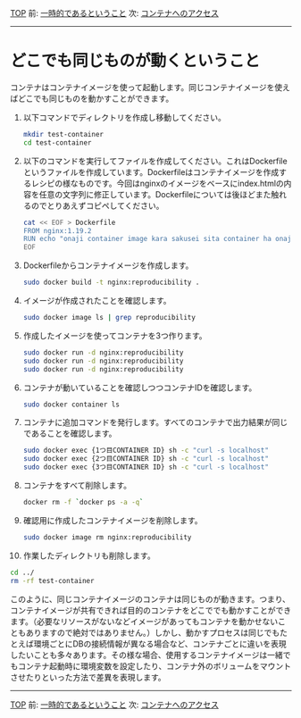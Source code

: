 [TOP](../README.md) 
前: [一時的であるということ](./container-feature-ephemeral.md)
次: [コンテナへのアクセス](./container-access.md)

---

# どこでも同じものが動くということ

コンテナはコンテナイメージを使って起動します。同じコンテナイメージを使えばどこでも同じものを動かすことができます。

1. 以下コマンドでディレクトリを作成し移動してください。
   ``` sh
   mkdir test-container
   cd test-container
   ```
2. 以下のコマンドを実行してファイルを作成してください。これはDockerfileというファイルを作成しています。Dockerfileはコンテナイメージを作成するレシピの様なものです。今回はnginxのイメージをベースにindex.htmlの内容を任意の文字列に修正しています。Dockerfileについては後ほどまた触れるのでとりあえずコピペしてください。
   ``` sh
   cat << EOF > Dockerfile
   FROM nginx:1.19.2
   RUN echo "onaji container image kara sakusei sita container ha onaji ugoki wo simasu" > /usr/share/nginx/html/index.html
   EOF
   ```
3. Dockerfileからコンテナイメージを作成します。
   ``` sh
   sudo docker build -t nginx:reproducibility .
   ```
4. イメージが作成されたことを確認します。
   ``` sh
   sudo docker image ls | grep reproducibility
   ```
5. 作成したイメージを使ってコンテナを3つ作ります。
   ``` sh
   sudo docker run -d nginx:reproducibility
   sudo docker run -d nginx:reproducibility
   sudo docker run -d nginx:reproducibility
   ```
6. コンテナが動いていることを確認しつつコンテナIDを確認します。
   ``` sh
   sudo docker container ls
   ```
7. コンテナに追加コマンドを発行します。すべてのコンテナで出力結果が同じであることを確認します。
   ``` sh
   sudo docker exec {1つ目CONTAINER ID} sh -c "curl -s localhost"
   sudo docker exec {2つ目CONTAINER ID} sh -c "curl -s localhost"
   sudo docker exec {3つ目CONTAINER ID} sh -c "curl -s localhost"
   ```
8. コンテナをすべて削除します。
   ``` sh
   docker rm -f `docker ps -a -q`
   ```
9. 確認用に作成したコンテナイメージを削除します。
   ``` sh
   sudo docker image rm nginx:reproducibility
   ```
10. 作業したディレクトリも削除します。
   ``` sh
   cd ../
   rm -rf test-container 
   ```

このように、同じコンテナイメージのコンテナは同じものが動きます。つまり、コンテナイメージが共有できれば目的のコンテナをどこででも動かすことができます。（必要なリソースがないなどイメージがあってもコンテナを動かせないこともありますので絶対ではありません。）しかし、動かすプロセスは同じでもたとえば環境ごとにDBの接続情報が異なる場合など、コンテナごとに違いを表現したいことも多々あります。その様な場合、使用するコンテナイメージは一緒でもコンテナ起動時に環境変数を設定したり、コンテナ外のボリュームをマウントさせたりといった方法で差異を表現します。

---

[TOP](../README.md) 
前: [一時的であるということ](./container-feature-ephemeral.md)
次: [コンテナへのアクセス](./container-access.md)